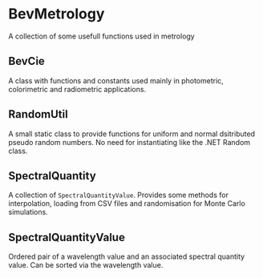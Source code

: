 BevMetrology
=============

A collection of some usefull functions used in metrology

## BevCie
A class with functions and constants used mainly in photometric, colorimetric and radiometric applications. 

## RandomUtil
A small static class to provide functions for uniform and normal dsitributed pseudo random numbers. No need for instantiating like the .NET Random class.

## SpectralQuantity
A collection of `SpectralQuantityValue`. Provides some methods for interpolation, loading from CSV files and randomisation for Monte Carlo simulations.

## SpectralQuantityValue
Ordered pair of a wavelength value and an associated spectral quantity value. Can be sorted via the wavelength value. 
